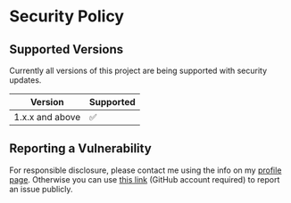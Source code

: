 # Security Policy

## Supported Versions

Currently all versions of this project are
being supported with security updates.

| Version         | Supported          |
| --------------- | ------------------ |
| 1.x.x and above | :white_check_mark: |

## Reporting a Vulnerability

For responsible disclosure, please contact me using the info on my [profile page](https://github.com/thomasleplus). Otherwise you can use [this link](https://github.com/leplusorg/docker-json/issues/new?assignees=thomasleplus&labels=security&template=security_vulnerability.md&title=%5BVULN%5D) (GitHub account required) to report an issue publicly.

